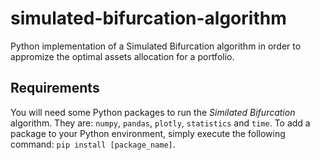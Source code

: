 # simulated-bifurcation-algorithm
Python implementation of a Simulated Bifurcation algorithm in order to appromize the optimal assets allocation for a portfolio.

## Requirements
You will need some Python packages to run the _Similated Bifurcation_ algorithm. They are: ```numpy```, ```pandas```, ```plotly```, ```statistics``` and ```time```. To add a package to your Python environment, simply execute the following command: ```pip install [package_name]```.
